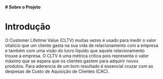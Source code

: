 **# Sobre o Projeto**
# Introdução
O Customer Lifetime Value (CLTV) muitas vezes é usado para medir o valor vitalício que um cliente gasta na sua vida de relacionamento com a empresa e também com uma visão do lucro líquido que aquele relacionamento trouxe a empresa. O CLTV é uma métrica crítica pois representa o valor máximo que se espera que os clientes gastem para adquirir novos produtos. Para aderencia de um bom resultado é essencial cruzar com as despesas de Custo de Aquisição de Clientes (CAC).